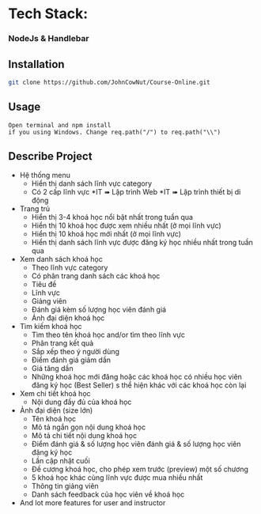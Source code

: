 # Tech Stack: 

###  NodeJs & Handlebar 

## Installation



```bash
git clone https://github.com/JohnCowNut/Course-Online.git
```

## Usage

```nodejs
Open terminal and npm install 
if you using Windows. Change req.path("/") to req.path("\\")
```

## Describe Project
* Hệ thống menu
    * Hiển thị danh sách lĩnh vực category
    * Có 2 cấp lĩnh vực
        *IT ➠ Lập trình Web
        *IT ➠ Lập trình thiết bị di động
* Trang trủ 
  * Hiển thị 3-4 khoá học nổi bật nhất trong tuần qua
  * Hiển thị 10 khoá học được xem nhiều nhất (ở mọi lĩnh vực)
  * Hiển thị 10 khoá học mới nhất (ở mọi lĩnh vực)
  * Hiển thị danh sách lĩnh vực được đăng ký học nhiều nhất trong tuần qua
* Xem danh sách khoá học
  * Theo lĩnh vực category
  * Có phân trang danh sách các khoá học
  * Tiêu đề
  * Lĩnh vực
  * Giảng viên
  * Đánh giá kèm số lượng học viên đánh giá
  * Ảnh đại diện khoá học
* Tìm kiếm khoá học
     * Tìm theo tên khoá học and/or tìm theo lĩnh vực
     * Phân trang kết quả
     * Sắp xếp theo ý người dùng
     * Điểm đánh giá giảm dần
     * Giá tăng dần
     * Những khoá học mới đăng hoặc các khoá học có nhiều học viên đăng ký học (Best Seller) s thể hiện khác với các khoá học còn lại
* Xem chi tiết khoá học
    * Nội dung đầy đủ của khoá học
* Ảnh đại diện (size lớn)
    *  Tên khoá học
    *   Mô tả ngắn gọn nội dung khoá học
    *   Mô tả chi tiết nội dung khoá học
    *   Điểm đánh giá & số lượng học viên đánh giá & số lượng học viên đăng ký học
    *   Lần cập nhật cuối
    *   Đề cương khoá học, cho phép xem trước (preview) một số chương
    *   5 khoá học khác cùng lĩnh vực được mua nhiều nhất
    *   Thông tin giảng viên
    *   Danh sách feedback của học viên về khoá học
* And lot more features for user and instructor